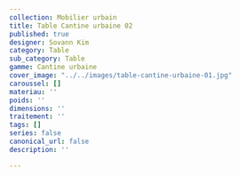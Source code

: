 ```yaml
---
collection: Mobilier urbain
title: Table Cantine urbaine 02
published: true
designer: Sovann Kim
category: Table
sub_category: Table
gamme: Cantine urbaine
cover_image: "../../images/table-cantine-urbaine-01.jpg"
caroussel: []
materiau: ''
poids: ''
dimensions: ''
traitement: ''
tags: []
series: false
canonical_url: false
description: ''

---
```

